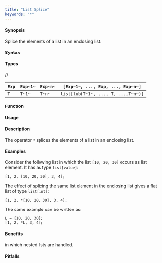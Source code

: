 ```yaml
---
title: "List Splice"
keywords: "*"
---
```


#### Synopsis

Splice the elements of a list in an enclosing list.

#### Syntax

#### Types

//


|`Exp` | `Exp~1~`|  `Exp~n~` | `[Exp~1~, ..., Exp, ..., Exp~n~]`  |
| --- | --- | --- | --- |
|`T`   | `T~1~`  |  `T~n~`   | `list[lub(T~1~, ..., T, ...,T~n~)]`     |


#### Function
       
#### Usage

#### Description

The operator `*` splices the elements of a list in an enclosing list.

#### Examples

Consider the following list in which the list `[10, 20, 30]` occurs as list element. It has as type `list[value]`:
```rascal-shell
[1, 2, [10, 20, 30], 3, 4];
```
The effect of splicing the same list element in the enclosing list gives a flat list of type `list[int]`:
```rascal-shell,continue
[1, 2, *[10, 20, 30], 3, 4];
```
The same example can be written as:
```rascal-shell,continue
L = [10, 20, 30];
[1, 2, *L, 3, 4];
```

#### Benefits

in which nested lists are handled.

#### Pitfalls

